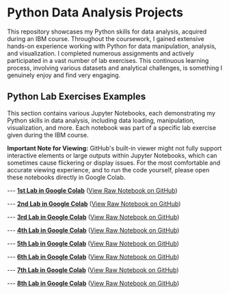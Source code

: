 # Python Data Analysis Projects

This repository showcases my Python skills for data analysis, acquired during an IBM course.
Throughout the coursework, I gained extensive hands-on experience working with Python for data manipulation, analysis, and visualization. I completed numerous assignments and actively participated in a vast number of lab exercises. This continuous learning process, involving various datasets and analytical challenges, is something I genuinely enjoy and find very engaging.

## Python Lab Exercises Examples

This section contains various Jupyter Notebooks, each demonstrating my Python skills in data analysis, including data loading, manipulation, visualization, and more. Each notebook was part of a specific lab exercise given during the IBM course.

**Important Note for Viewing:** GitHub's built-in viewer might not fully support interactive elements or large outputs within Jupyter Notebooks, which can sometimes cause flickering or display issues. For the most comfortable and accurate viewing experience, and to run the code yourself, please open these notebooks directly in Google Colab.

--- **[1st Lab in Google Colab](https://colab.research.google.com/drive/1Qn6tQBmsZjTBQzL1AXjsLm_KaBO0hSjO?usp=sharing)**
([View Raw Notebook on GitHub](https://github.com/imsansanich/Python_Lab/blob/main/Python.ipynb))

--- **[2nd Lab in Google Colab](https://colab.research.google.com/drive/1TYRNHzvK6_Djt3Y8KzRAQbWHa6bDsMaV?usp=sharing)**
([View Raw Notebook on GitHub](https://github.com/imsansanich/Python_Lab/blob/main/Practice_Assignment_1.ipynb))

--- **[3rd Lab in Google Colab](https://colab.research.google.com/drive/1GmbrDcE8mK-9l022L2y3qmfysJMRj4mk?usp=sharing)**
([View Raw Notebook on GitHub](https://github.com/imsansanich/Python_Lab/blob/main/Analyzing_SQLite.ipynb))

--- **[4th Lab in Google Colab](https://colab.research.google.com/drive/1-qeN0-7jvjb3oPvHdY3spouqqJ--6y3Z?usp=sharing)**
([View Raw Notebook on GitHub](https://github.com/imsansanich/Python_Lab/blob/main/Practice-v5_sqlite_Learner.ipynb))

--- **[5th Lab in Google Colab](https://colab.research.google.com/drive/1ZXlrJl13t-smSoh7GIyHyk4sr-LcOvUs?usp=sharing)**
([View Raw Notebook on GitHub](https://github.com/imsansanich/Python_Lab/blob/main/practice_data_wrangling.ipynb))

--- **[6th Lab in Google Colab](https://colab.research.google.com/drive/1XEGzfqXwNSfirdKQPiStp-CI9LbPMdwy?usp=sharing)**
([View Raw Notebook on GitHub](https://github.com/imsansanich/Python_Lab/blob/main/parctice_Exploratory_data_analysis.ipynb))

--- **[7th Lab in Google Colab](https://colab.research.google.com/drive/1RyMhwyOjI4G0JqCL7TSuvVHbopFvY0oa?usp=sharing)**
([View Raw Notebook on GitHub](https://github.com/imsansanich/Python_Lab/blob/main/practice_model_development_laptops.ipynb))

--- **[8th Lab in Google Colab](https://colab.research.google.com/drive/1mwuP8-94uKsuLHxegnge1od4IX7jE284?usp=sharing)**
([View Raw Notebook on GitHub](https://github.com/imsansanich/Python_Lab/blob/main/practice_model_evaluation.ipynb))

